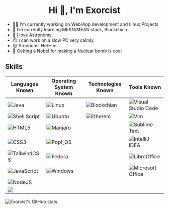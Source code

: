  <h1 align="center">Hi 👋, I'm Exorcist</h1>

- 🥷🏻 I’m currently working on Web/App development and Linux Projects
- 🦼 I’m currently learning MERN/MEAN stack, Blockchain
- 🔭 I love Astronomy.
- 😛 I can work on a slow PC very calmly 
- 😄 Pronouns: He/Him.
- 🤪 Getting a Nobel for making a Nuclear bomb is cool


## Skills

| Languages Known    |  Operating System Known  |Technologies Known |Tools Known |
| --------------- | ------------------ |---------------|--------------- |
| ![Java](https://img.shields.io/badge/java-%23ED8B00.svg?style=for-the-badge&logo=openjdk&logoColor=white) |   ![Linux](https://img.shields.io/badge/Linux-FCC624?style=for-the-badge&logo=linux&logoColor=black) | ![Blockchian](https://img.shields.io/badge/Blockchain.com-121D33?logo=blockchaindotcom&logoColor=fff&style=for-the-badge)|![Visual Studio Code](https://img.shields.io/badge/Visual%20Studio%20Code-0078d7.svg?style=for-the-badge&logo=visual-studio-code&logoColor=white) |
| ![Shell Script](https://img.shields.io/badge/shell_script-%23121011.svg?style=for-the-badge&logo=gnu-bash&logoColor=white) |    ![Ubuntu](https://img.shields.io/badge/Ubuntu-E95420?style=for-the-badge&logo=ubuntu&logoColor=white) |![Etherem](https://img.shields.io/badge/Ethereum-3C3C3D?style=for-the-badge&logo=Ethereum&logoColor=white)| ![Vim](https://img.shields.io/badge/VIM-%2311AB00.svg?style=for-the-badge&logo=vim&logoColor=white) |
|![HTML5](https://img.shields.io/badge/html5-%23E34F26.svg?style=for-the-badge&logo=html5&logoColor=white)   | ![Manjaro](https://img.shields.io/badge/Manjaro-35BF5C?style=for-the-badge&logo=Manjaro&logoColor=white) || ![Sublime Text](https://img.shields.io/badge/sublime_text-%23575757.svg?style=for-the-badge&logo=sublime-text&logoColor=important)|
| ![CSS3](https://img.shields.io/badge/css3-%231572B6.svg?style=for-the-badge&logo=css3&logoColor=white) | ![Pop!\_OS](https://img.shields.io/badge/Pop!_OS-48B9C7?style=for-the-badge&logo=Pop!_OS&logoColor=white)  | |![IntelliJ IDEA](https://img.shields.io/badge/IntelliJIDEA-000000.svg?style=for-the-badge&logo=intellij-idea&logoColor=white)|
| ![TailwindCSS](https://img.shields.io/badge/tailwindcss-%2338B2AC.svg?style=for-the-badge&logo=tailwind-css&logoColor=white)  | ![Fedora](https://img.shields.io/badge/Fedora-294172?style=for-the-badge&logo=fedora&logoColor=white)  | |![LibreOffice](https://img.shields.io/badge/LibreOffice-%2318A303?style=for-the-badge&logo=LibreOffice&logoColor=white) |
| ![JavaScript](https://img.shields.io/badge/javascript-%23323330.svg?style=for-the-badge&logo=javascript&logoColor=%23F7DF1E)|![Windows](https://img.shields.io/badge/Windows-0078D6?style=for-the-badge&logo=windows&logoColor=white)| |![Microsoft Office](https://img.shields.io/badge/Microsoft_Office-D83B01?style=for-the-badge&logo=microsoft-office&logoColor=white)|   |
| ![NodeJS](https://img.shields.io/badge/node.js-6DA55F?style=for-the-badge&logo=node.js&logoColor=white)  |   |   |
|![](https://img.shields.io/badge/Solidity-e6e6e6?style=for-the-badge&logo=solidity&logoColor=black)|    |    |


![Exorcist's GitHub stats](https://github-readme-stats.vercel.app/api?username=exorcist09&show_icons=true&theme=dark&rank_icon=github )
 

